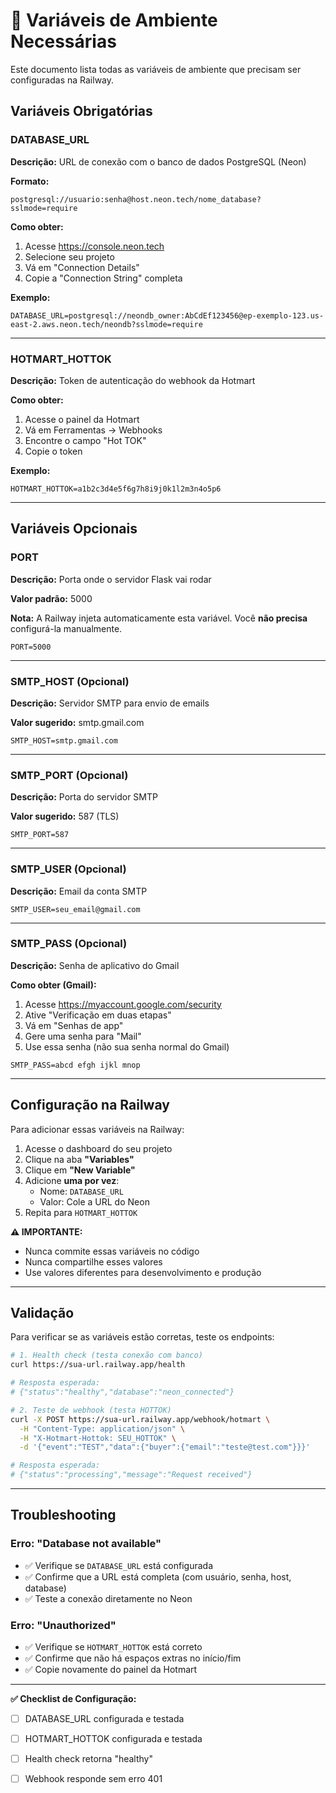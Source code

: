 # 🔐 Variáveis de Ambiente Necessárias

Este documento lista todas as variáveis de ambiente que precisam ser configuradas na Railway.

## Variáveis Obrigatórias

### DATABASE_URL
**Descrição:** URL de conexão com o banco de dados PostgreSQL (Neon)

**Formato:**
```
postgresql://usuario:senha@host.neon.tech/nome_database?sslmode=require
```

**Como obter:**
1. Acesse https://console.neon.tech
2. Selecione seu projeto
3. Vá em "Connection Details"
4. Copie a "Connection String" completa

**Exemplo:**
```
DATABASE_URL=postgresql://neondb_owner:AbCdEf123456@ep-exemplo-123.us-east-2.aws.neon.tech/neondb?sslmode=require
```

---

### HOTMART_HOTTOK
**Descrição:** Token de autenticação do webhook da Hotmart

**Como obter:**
1. Acesse o painel da Hotmart
2. Vá em Ferramentas → Webhooks
3. Encontre o campo "Hot TOK"
4. Copie o token

**Exemplo:**
```
HOTMART_HOTTOK=a1b2c3d4e5f6g7h8i9j0k1l2m3n4o5p6
```

---

## Variáveis Opcionais

### PORT
**Descrição:** Porta onde o servidor Flask vai rodar

**Valor padrão:** 5000

**Nota:** A Railway injeta automaticamente esta variável. Você **não precisa** configurá-la manualmente.

```
PORT=5000
```

---

### SMTP_HOST (Opcional)
**Descrição:** Servidor SMTP para envio de emails

**Valor sugerido:** smtp.gmail.com

```
SMTP_HOST=smtp.gmail.com
```

---

### SMTP_PORT (Opcional)
**Descrição:** Porta do servidor SMTP

**Valor sugerido:** 587 (TLS)

```
SMTP_PORT=587
```

---

### SMTP_USER (Opcional)
**Descrição:** Email da conta SMTP

```
SMTP_USER=seu_email@gmail.com
```

---

### SMTP_PASS (Opcional)
**Descrição:** Senha de aplicativo do Gmail

**Como obter (Gmail):**
1. Acesse https://myaccount.google.com/security
2. Ative "Verificação em duas etapas"
3. Vá em "Senhas de app"
4. Gere uma senha para "Mail"
5. Use essa senha (não sua senha normal do Gmail)

```
SMTP_PASS=abcd efgh ijkl mnop
```

---

## Configuração na Railway

Para adicionar essas variáveis na Railway:

1. Acesse o dashboard do seu projeto
2. Clique na aba **"Variables"**
3. Clique em **"New Variable"**
4. Adicione **uma por vez**:
   - Nome: `DATABASE_URL`
   - Valor: Cole a URL do Neon
5. Repita para `HOTMART_HOTTOK`

**⚠️ IMPORTANTE:**
- Nunca commite essas variáveis no código
- Nunca compartilhe esses valores
- Use valores diferentes para desenvolvimento e produção

---

## Validação

Para verificar se as variáveis estão corretas, teste os endpoints:

```bash
# 1. Health check (testa conexão com banco)
curl https://sua-url.railway.app/health

# Resposta esperada:
# {"status":"healthy","database":"neon_connected"}

# 2. Teste de webhook (testa HOTTOK)
curl -X POST https://sua-url.railway.app/webhook/hotmart \
  -H "Content-Type: application/json" \
  -H "X-Hotmart-Hottok: SEU_HOTTOK" \
  -d '{"event":"TEST","data":{"buyer":{"email":"teste@test.com"}}}'

# Resposta esperada:
# {"status":"processing","message":"Request received"}
```

---

## Troubleshooting

### Erro: "Database not available"
- ✅ Verifique se `DATABASE_URL` está configurada
- ✅ Confirme que a URL está completa (com usuário, senha, host, database)
- ✅ Teste a conexão diretamente no Neon

### Erro: "Unauthorized"
- ✅ Verifique se `HOTMART_HOTTOK` está correto
- ✅ Confirme que não há espaços extras no início/fim
- ✅ Copie novamente do painel da Hotmart

---

**✅ Checklist de Configuração:**
- [ ] DATABASE_URL configurada e testada
- [ ] HOTMART_HOTTOK configurada e testada
- [ ] Health check retorna "healthy"
- [ ] Webhook responde sem erro 401

